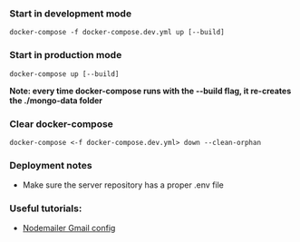 ### Start in development mode

`docker-compose -f docker-compose.dev.yml up [--build]`

### Start in production mode

`docker-compose up [--build]`

**Note: every time docker-compose runs with the --build flag, it re-creates the ./mongo-data folder**

### Clear docker-compose

`docker-compose <-f docker-compose.dev.yml> down --clean-orphan`

### Deployment notes

- Make sure the server repository has a proper .env file

### Useful tutorials:

- [Nodemailer Gmail config](https://alexb72.medium.com/how-to-send-emails-using-a-nodemailer-gmail-and-oauth2-fe19d66451f9)
